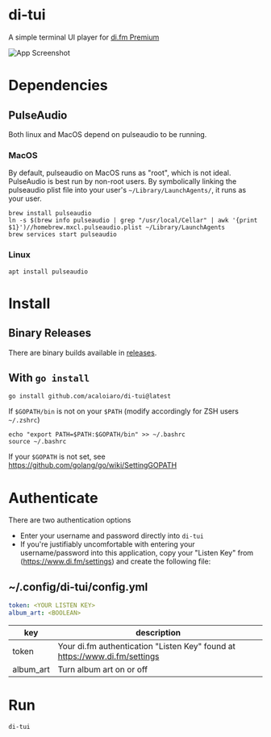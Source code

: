 # di-tui
A simple terminal UI player for [di.fm Premium](http://di.fm)

![App Screenshot](https://user-images.githubusercontent.com/3331648/81481515-bb668400-91fe-11ea-8a7c-39e1bb76c55d.png)

# Dependencies

## PulseAudio

Both linux and MacOS depend on pulseaudio to be running.

### MacOS

By default, pulseaudio on MacOS runs as "root", which is not ideal. PulseAudio is best run by non-root users. By symbolically linking the pulseaudio plist file into your user's `~/Library/LaunchAgents/`, it runs as your user.

```
brew install pulseaudio
ln -s $(brew info pulseaudio | grep "/usr/local/Cellar" | awk '{print $1}')//homebrew.mxcl.pulseaudio.plist ~/Library/LaunchAgents
brew services start pulseaudio
```

### Linux

`apt install pulseaudio`

# Install

## Binary Releases

There are binary builds available in [releases](https://github.com/acaloiaro/di-tui/releases).

## With `go install`
`go install github.com/acaloiaro/di-tui@latest`

If `$GOPATH/bin` is not on your `$PATH` (modify accordingly for ZSH users `~/.zshrc`)
```
echo "export PATH=$PATH:$GOPATH/bin" >> ~/.bashrc
source ~/.bashrc
```

If your `$GOPATH` is not set, see https://github.com/golang/go/wiki/SettingGOPATH

# Authenticate

There are two authentication options

- Enter your username and password directly into `di-tui`
- If you're justifiably uncomfortable with entering your username/password into this application, copy your "Listen Key" from (https://www.di.fm/settings) and create the following file:

## ~/.config/di-tui/config.yml
```yml
token: <YOUR LISTEN KEY>
album_art: <BOOLEAN>
```

| key | description |
| --- | ----------- |
| token | Your di.fm authentication "Listen Key" found at https://www.di.fm/settings |
| album_art | Turn album art on or off |

# Run

`di-tui`
